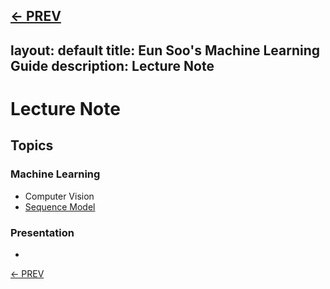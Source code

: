 [<- PREV](../README.md)
---
layout: default
title: Eun Soo's Machine Learning Guide
description: Lecture Note
---

# Lecture Note

## Topics
### Machine Learning
- Computer Vision
- [Sequence Model](sequence/sequence.md)

### Presentation
- []()

[<- PREV](../README.md)
